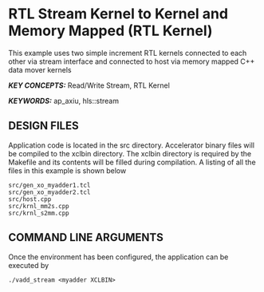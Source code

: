 RTL Stream Kernel to Kernel and Memory Mapped (RTL Kernel)
======================

This example uses two simple increment RTL kernels connected to each other via stream interface and connected to host via memory mapped C++ data mover kernels

***KEY CONCEPTS:*** Read/Write Stream, RTL Kernel

***KEYWORDS:*** ap_axiu, hls::stream

##  DESIGN FILES
Application code is located in the src directory. Accelerator binary files will be compiled to the xclbin directory. The xclbin directory is required by the Makefile and its contents will be filled during compilation. A listing of all the files in this example is shown below

```
src/gen_xo_myadder1.tcl
src/gen_xo_myadder2.tcl
src/host.cpp
src/krnl_mm2s.cpp
src/krnl_s2mm.cpp
```

##  COMMAND LINE ARGUMENTS
Once the environment has been configured, the application can be executed by
```
./vadd_stream <myadder XCLBIN>
```

